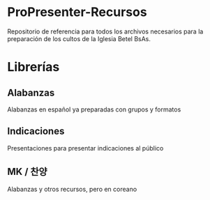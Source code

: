 # ProPresenter-Recursos

Repositorio de referencia para todos los archivos necesarios para la preparación de los cultos de la Iglesia Betel BsAs.

# Librerías
## Alabanzas
Alabanzas en español ya preparadas con grupos y formatos

## Indicaciones
Presentaciones para presentar indicaciones al público

## MK / 찬양
Alabanzas y otros recursos, pero en coreano
